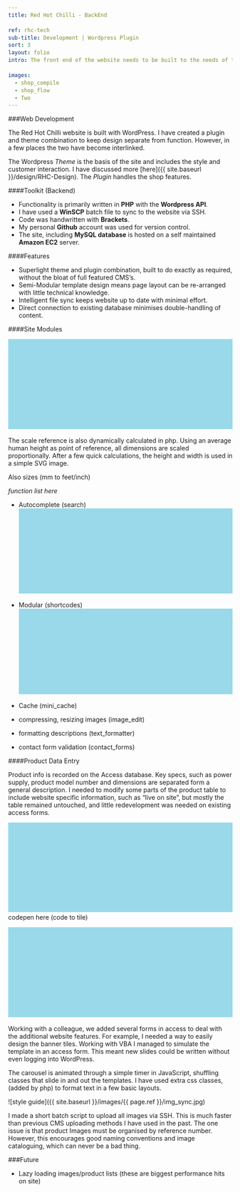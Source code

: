 ```yaml
---
title: Red Hot Chilli - BackEnd

ref: rhc-tech
sub-title: Development | Wordpress Plugin
sort: 3
layout: folio
intro: The front end of the website needs to be built to the needs of the customer. The back end is built to speed up data entry of the company, as well as optimise site performance.

images:
  - shop_compile
  - shop_flow
  - Two
---
```


###Web Development

The Red Hot Chilli website is built with WordPress. I have created a plugin and theme combination to keep design separate from function. However, in a few places the two have become interlinked.

The Wordpress _Theme_ is the basis of the site and includes the style and customer interaction. I have discussed more [here]({{ site.baseurl }}/design/RHC-Design). The _Plugin_ handles the shop features.

####Toolkit (Backend)

- Functionality is primarily written in **PHP** with the **Wordpress API**.
- I have used a **WinSCP** batch file to sync to the website via SSH.
- Code was handwritten with **Brackets**.
- My personal **Github** account was used for version control.
- The site, including **MySQL database** is hosted on a self maintained **Amazon EC2** server.

####Features

- Superlight theme and plugin combination, built to do exactly as required, without the bloat of full featured CMS’s.
- Semi-Modular template design means page layout can be re-arranged with little technical knowledge.
- Intelligent file sync keeps website up to date with minimal effort.
- Direct connection to existing database minimises double-handling of content.

####Site Modules

![scale reference, technical](/images/placeholder.png)

The scale reference is also dynamically calculated in php. Using an average human height as point of reference, all dimensions are scaled proportionally. After a few quick calculations, the height and width is used in a simple SVG image.

Also sizes (mm to feet/inch)

_function list here_

- Autocomplete (search)
![Autocomplete](/images/placeholder.png)

- Modular (shortcodes)
![Modular text](/images/placeholder.png)

- Cache (mini_cache)
- compressing, resizing images (image_edit)
- formatting descriptions (text_formatter)
- contact form validation (contact_forms)

####Product Data Entry

Product info is recorded on the Access database. Key specs, such as power supply, product model number and dimensions are separated form a general description. I needed to modify some parts of the product table to include website specific information, such as “live on site”, but mostly the table remained untouched, and little redevelopment was needed on existing access forms.

![codepen](/images/placeholder.png)
codepen here (code to tile)

![access to website editor(carousel)](/images/placeholder.png)

Working with a colleague, we added several forms in access to deal with the additional website features. For example, I needed a way to easily design the banner tiles. Working with VBA I managed to simulate the template in an access form. This meant new slides could be written without even logging into WordPress.

The carousel is animated through a simple timer in JavaScript, shuffling classes that slide in and out the templates. I have used extra css classes, (added by php) to format text in a few basic layouts.

![style guide]({{ site.baseurl }}/images/{{ page.ref }}/img_sync.jpg)

I made a short batch script to upload all images via SSH. This is much faster than previous CMS uploading methods I have used in the past. The one issue is that product Images must be organised by reference number. However, this encourages good naming conventions and image cataloguing, which can never be a bad thing.


###Future
- Lazy loading images/product lists (these are biggest performance hits on site)

